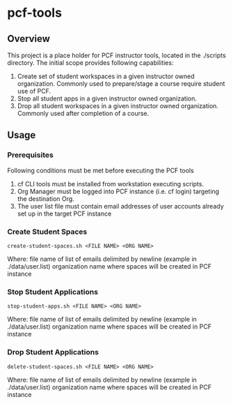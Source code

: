 # pcf-tools
## Overview
This project is a place holder for PCF instructor tools, located in the ./scripts directory.  The initial scope provides following capabilities:
1. Create set of student workspaces in a given instructor owned organization.  Commonly used to prepare/stage a course require student use of PCF.
2. Stop all student apps in a given instructor owned organization.
3. Drop all student workspaces in a given instructor owned organization.  Commonly used after completion of a course.

## Usage
### Prerequisites
Following conditions must be met before executing the PCF tools
1. cf CLI tools must be installed from workstation executing scripts.
2. Org Manager must be logged into PCF instance (i.e. cf login) targeting the destination Org.
3. The user list file must contain email addresses of user accounts already set up in the target PCF instance

### Create Student Spaces

    create-student-spaces.sh <FILE NAME> <ORG NAME>

  Where:
    <FILE NAME> file name of list of emails delimited by newline (example in ./data/user.list)
    <ORG NAME>  organization name where spaces will be created in PCF instance

### Stop Student Applications

    stop-student-apps.sh <FILE NAME> <ORG NAME>

  Where:
    <FILE NAME> file name of list of emails delimited by newline (example in ./data/user.list)
    <ORG NAME>  organization name where spaces will be created in PCF instance
      
### Drop Student Applications

    delete-student-spaces.sh <FILE NAME> <ORG NAME>

  Where:
    <FILE NAME> file name of list of emails delimited by newline (example in ./data/user.list)
    <ORG NAME>  organization name where spaces will be created in PCF instance

